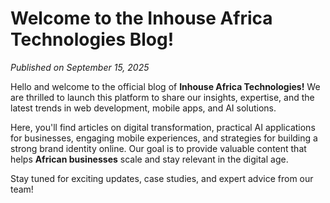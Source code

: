 # Welcome to the Inhouse Africa Technologies Blog!

*Published on September 15, 2025*

Hello and welcome to the official blog of **Inhouse Africa Technologies!** We are thrilled to launch this platform to share our insights, expertise, and the latest trends in web development, mobile apps, and AI solutions.

Here, you'll find articles on digital transformation, practical AI applications for businesses, engaging mobile experiences, and strategies for building a strong brand identity online. Our goal is to provide valuable content that helps **African businesses** scale and stay relevant in the digital age.

Stay tuned for exciting updates, case studies, and expert advice from our team!
